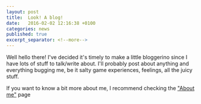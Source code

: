 ```yaml
---
layout: post
title:  Look! A blog!
date:   2016-02-02 12:16:38 +0100
categories: news
published: true
excerpt_separator: <!--more-->
---
```

Well hello there! I've decided it's timely to make a little bloggerino since I
have lots of stuff to talk/write about. I'll probably post about anything and everything
bugging me, be it salty game experiences, feelings, all the juicy stuff.

If you want to know a bit more about me, I recommend checking the ["About me"](/about-me) page
